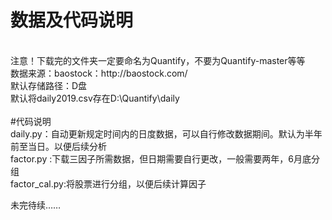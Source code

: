 # 数据及代码说明
</br>
注意！下载完的文件夹一定要命名为Quantify，不要为Quantify-master等等</br>
数据来源：baostock：http://baostock.com/</br>
默认存储路径：D盘</br>
默认将daily2019.csv存在D:\Quantify\daily</br>
</br>
#代码说明
</br>
daily.py：自动更新规定时间内的日度数据，可以自行修改数据期间。默认为半年前至当日。以便后续分析</br>
factor.py :下载三因子所需数据，但日期需要自行更改，一般需要两年，6月底分组</br>
factor_cal.py:将股票进行分组，以便后续计算因子

未完待续……</br>
